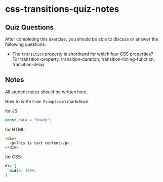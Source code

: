 # css-transitions-quiz-notes

## Quiz Questions

After completing this exercise, you should be able to discuss or answer the following questions:

- The `transition` property is shorthand for which four CSS properties?
For transition-property, transition-duration, transition-timing-function, transition-delay


## Notes

All student notes should be written here.


How to write `Code Examples` in markdown

for JS:

```javascript
const data = "Howdy";
```

for HTML:

```html
<div>
  <p>This is text content</p>
</div>
```

for CSS:

```css
div {
  width: 100%;
}
```
